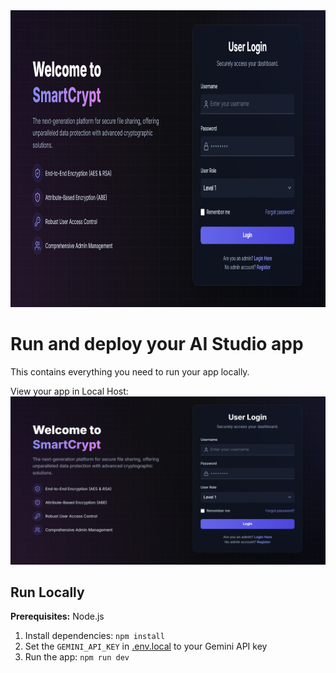 <div align="center">
<img width="1200" height="475" alt="GHBanner" src="thumbnail.png" />
</div>

# Run and deploy your AI Studio app

This contains everything you need to run your app locally.

View your app in Local Host: ![App thumbnail](thumbnail.png)

## Run Locally

**Prerequisites:**  Node.js


1. Install dependencies:
   `npm install`
2. Set the `GEMINI_API_KEY` in [.env.local](.env.local) to your Gemini API key
3. Run the app:
   `npm run dev`
